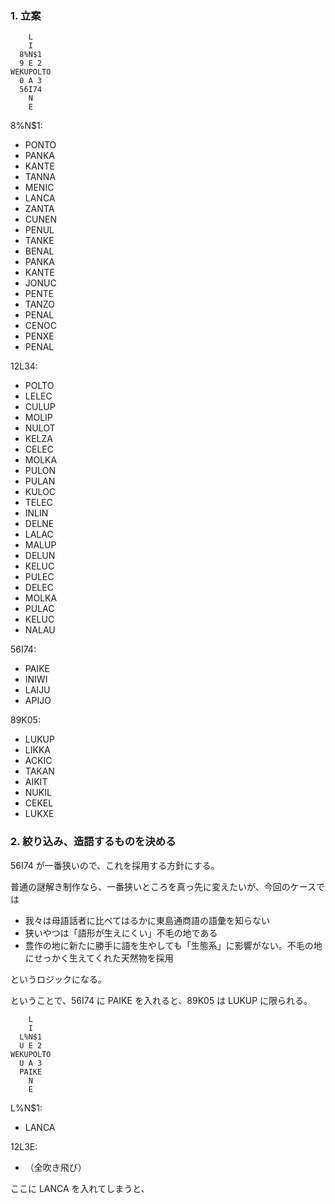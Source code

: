 ### 1. 立案

```
    L
    I
  8%N$1
  9 E 2
WEKUPOLTO
  0 A 3
  56I74
    N
    E
```

8%N$1:
- PONTO
- PANKA
- KANTE
- TANNA
- MENIC
- LANCA
- ZANTA
- CUNEN
- PENUL
- TANKE
- BENAL
- PANKA
- KANTE
- JONUC
- PENTE
- TANZO
- PENAL
- CENOC
- PENXE
- PENAL

12L34:
- POLTO
- LELEC
- CULUP
- MOLIP
- NULOT
- KELZA
- CELEC
- MOLKA
- PULON
- PULAN
- KULOC
- TELEC
- INLIN
- DELNE
- LALAC
- MALUP
- DELUN
- KELUC
- PULEC
- DELEC
- MOLKA
- PULAC
- KELUC
- NALAU

56I74:
- PAIKE
- INIWI
- LAIJU
- APIJO

89K05:
- LUKUP
- LIKKA
- ACKIC
- TAKAN
- AIKIT
- NUKIL
- CEKEL
- LUKXE

### 2. 絞り込み、造語するものを決める

56I74 が一番狭いので、これを採用する方針にする。

普通の謎解き制作なら、一番狭いところを真っ先に変えたいが、今回のケースでは

- 我々は母語話者に比べてはるかに東島通商語の語彙を知らない
- 狭いやつは「語形が生えにくい」不毛の地である
- 豊作の地に新たに勝手に語を生やしても「生態系」に影響がない。不毛の地にせっかく生えてくれた天然物を採用

というロジックになる。

ということで、56I74 に PAIKE を入れると、89K05 は LUKUP に限られる。

```
    L
    I
  L%N$1
  U E 2
WEKUPOLTO
  U A 3
  PAIKE
    N
    E
```

L%N$1:
- LANCA

12L3E:
- （全吹き飛び）

ここに LANCA を入れてしまうと、
